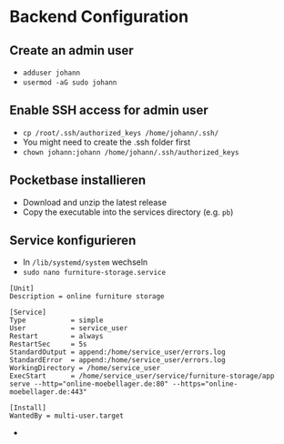 # Backend Configuration

## Create an admin user

- `adduser johann`
- `usermod -aG sudo johann`

## Enable SSH access for admin user

- `cp /root/.ssh/authorized_keys /home/johann/.ssh/`
- You might need to create the .ssh folder first
- `chown johann:johann /home/johann/.ssh/authorized_keys`

## Pocketbase installieren

- Download and unzip the latest release
- Copy the executable into the services directory (e.g. `pb`)

## Service konfigurieren

- In `/lib/systemd/system` wechseln
- `sudo nano furniture-storage.service`

```
[Unit]
Description = online furniture storage

[Service]
Type           = simple
User           = service_user
Restart        = always
RestartSec     = 5s
StandardOutput = append:/home/service_user/errors.log
StandardError  = append:/home/service_user/errors.log
WorkingDirectory = /home/service_user
ExecStart      = /home/service_user/service/furniture-storage/app serve --http="online-moebellager.de:80" --https="online-moebellager.de:443"

[Install]
WantedBy = multi-user.target
```

-
